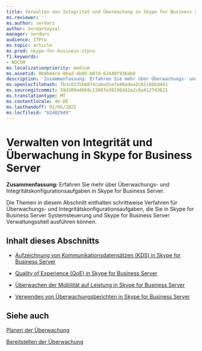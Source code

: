 ```yaml
---
title: Verwalten von Integrität und Überwachung in Skype for Business Server
ms.reviewer: ''
ms.author: serdars
author: SerdarSoysal
manager: serdars
audience: ITPro
ms.topic: article
ms.prod: skype-for-business-itpro
f1.keywords:
- NOCSH
ms.localizationpriority: medium
ms.assetid: 0b9b44c4-06ad-4b89-b87d-62448f936ab8
description: 'Zusammenfassung: Erfahren Sie mehr über Überwachungs- und Integritätskonfigurationsaufgaben in Skype for Business Server.'
ms.openlocfilehash: fb3c0135b8874cabed1e7e40adea2c8116bbdd41
ms.sourcegitcommit: 59d209ed669c13807e38196dd2a2c0a4127d3621
ms.translationtype: MT
ms.contentlocale: de-DE
ms.lasthandoff: 02/05/2022
ms.locfileid: "62402949"
---
```

# <a name="manage-health-and-monitoring-in-skype-for-business-server"></a>Verwalten von Integrität und Überwachung in Skype for Business Server

**Zusammenfassung:** Erfahren Sie mehr über Überwachungs- und Integritätskonfigurationsaufgaben in Skype for Business Server.

Die Themen in diesem Abschnitt enthalten schrittweise Verfahren für Überwachungs- und Integritätskonfigurationsaufgaben, die Sie in Skype for Business Server Systemsteuerung und Skype for Business Server Verwaltungsshell ausführen können.

## <a name="in-this-section"></a>Inhalt dieses Abschnitts

- [Aufzeichnung von Kommunikationsdatensätzen (KDS) in Skype for Business Server](call-detail-recording-cdr.md)

- [Quality of Experience (QoE) in Skype for Business Server](quality-of-experience.md)

- [Überwachen der Mobilität auf Leistung in Skype for Business Server](monitor-mobility-performance.md)

- [Verwenden von Überwachungsberichten in Skype for Business Server](monitoring-reports.md)

## <a name="see-also"></a>Siehe auch



[Planen der Überwachung](/previous-versions/office/lync-server-2013/lync-server-2013-planning-for-monitoring)

[Bereitstellen der Überwachung](/previous-versions/office/lync-server-2013/lync-server-2013-deploying-monitoring)
